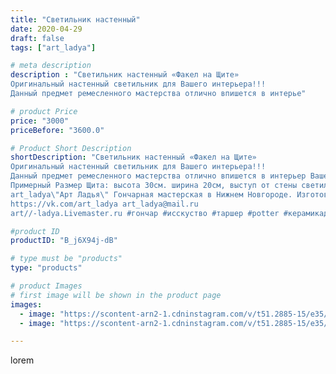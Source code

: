 ```yaml
---
title: "Светильник настенный"
date: 2020-04-29
draft: false
tags: ["art_ladya"]

# meta description
description : "Светильник настенный «Факел на Щите»
Оригинальный настенный светильник для Вашего интерьера!!!
Данный предмет ремесленного мастерства отлично впишется в интерье"

# product Price
price: "3000"
priceBefore: "3600.0"

# Product Short Description
shortDescription: "Светильник настенный «Факел на Щите»
Оригинальный настенный светильник для Вашего интерьера!!!
Данный предмет ремесленного мастерства отлично впишется в интерьер Вашей дачи или дома, будет наполнять пространство уютом и тёплым светом средневекового замка, навивая образы рыцарей и духа древности! 
Примерный Размер Щита: высота 30см. ширина 20см, выступ от стены светильника 18см, вес 1//-1,3кг.
art_ladya\"Арт Ладья\" Гончарная мастерская в Нижнем Новгороде. Изготовление керамики и мастер//-классы по обучению. 
https://vk.com/art_ladya art_ladya@mail.ru 
art//-ladya.Livemaster.ru #гончар #исскуство #таршер #potter #керамикадляинтерьера #керамикаручнаяработа"

#product ID
productID: "B_j6X94j-dB"

# type must be "products"
type: "products"

# product Images
# first image will be shown in the product page
images:
  - image: "https://scontent-arn2-1.cdninstagram.com/v/t51.2885-15/e35/95015093_548114232784083_6711481332289985031_n.jpg?se=8&tp=1&_nc_ht=scontent-arn2-1.cdninstagram.com&_nc_cat=103&_nc_ohc=ISzyj__fPq4AX-Hz_Jm&oh=b82ff469ace93d5f0708b473c9b96802&oe=6069EE04&ig_cache_key=MjI5NzkzNjk2NDI0NDgxOTY3Ng%3D%3D.2"
  - image: "https://scontent-arn2-1.cdninstagram.com/v/t51.2885-15/e35/95397764_233377327886246_5186045822416001725_n.jpg?se=8&tp=1&_nc_ht=scontent-arn2-1.cdninstagram.com&_nc_cat=102&_nc_ohc=LQWEpjO5QYcAX_wwLmA&oh=082c90a82a57747c08222f7d5e31e8a9&oe=606A28EA&ig_cache_key=MjI5NzkzNjk2NDI2MTcxMTU5MQ%3D%3D.2"

---
```

lorem
